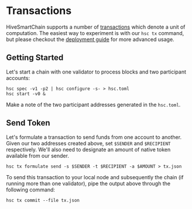 # Transactions

HiveSmartChain supports a number of [transactions](reference/transactions.md) which denote a unit of computation.
The easiest way to experiment is with our `hsc tx` command, but please checkout the [deployment guide](deploy.md)
for more advanced usage.

## Getting Started

Let's start a chain with one validator to process blocks and two participant accounts:

```shell
hsc spec -v1 -p2 | hsc configure -s- > hsc.toml
hsc start -v0 &
```

Make a note of the two participant addresses generated in the `hsc.toml`.

## Send Token

Let's formulate a transaction to send funds from one account to another.
Given our two addresses created above, set `$SENDER` and `$RECIPIENT` respectively.
We'll also need to designate an amount of native token available from our sender.

```shell
hsc tx formulate send -s $SENDER -t $RECIPIENT -a $AMOUNT > tx.json
```

To send this transaction to your local node and subsequently the chain (if running more than one validator),
pipe the output above through the following command:

```shell
hsc tx commit --file tx.json
```